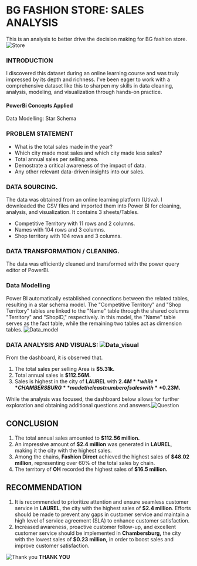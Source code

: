 # BG FASHION STORE: SALES ANALYSIS
This is an analysis to better drive the decision making for BG fashion store.
![Store](https://github.com/Kioyar/BG-FASHION-STORE-ANALYSIS/assets/106233340/63d39cf3-26a1-40fb-9598-369c7943a913)

### INTRODUCTION
I discovered this dataset during an online learning course and was truly impressed by its depth and richness. I've been eager to work with a comprehensive dataset like this to sharpen my skills in data cleaning, analysis, modeling, and visualization through hands-on practice.

#### PowerBi Concepts Applied
Data Modelling: Star Schema

### PROBLEM STATEMENT
- What is the total sales made in the year?
- Which city made most sales and which city made less sales?
- Total annual sales per selling area.
- Demostrate a critical awareness of the impact of data.
- Any other relevant data-driven insights into our sales.

### DATA SOURCING.
The data was obtained from an online learning platform (Utiva). I downloaded the CSV files and imported them into Power BI for cleaning, analysis, and visualization.
It contains 3 sheets/Tables.
- Competitive Territory with 11 rows and 2 columns.
- Names with 104 rows and 3 columns.
- Shop territory with 104 rows and 3 columns.

### DATA TRANSFORMATION / CLEANING.
The data was efficiently cleaned and transformed with the power query editor of PowerBi.

### Data Modelling

Power BI automatically established connections between the related tables, resulting in a star schema model. The "Competitive Territory" and "Shop Territory" tables are linked to the "Name" table through the shared columns "Territory" and "ShopID," respectively. In this model, the "Name" table serves as the fact table, while the remaining two tables act as dimension tables.
![Data_model](https://github.com/Kioyar/BG-FASHION-STORE-ANALYSIS/assets/106233340/6494cb16-e4fb-44b3-ad68-406419f80e9e)

### DATA ANALYSIS AND VISUALS: ![Data_visual](https://github.com/Kioyar/BG-FASHION-STORE-ANALYSIS/assets/106233340/6f8c8caf-e87d-4f7e-bb1f-5b6ae2550a23)
From the dashboard, it is observed that.
1. The total sales per selling Area is **$5.31k.**
2. Total annual sales is **$112.56M.**
3. Sales is highest in the city of **LAUREL** with **$2.4M** while **CHAMBERSBURG** made the least number of sales with **$0.23M.**

While the analysis was focused, the dashboard below allows for further exploration and obtaining additional questions and answers.![Question](https://github.com/Kioyar/BG-FASHION-STORE-ANALYSIS/assets/106233340/58fb110b-060f-4f43-8278-f16b83e4805b)
## CONCLUSION
1. The total annual sales amounted to **$112.56 million.**
2. An impressive amount of **$2.4 million** was generated in **LAUREL**, making it the city with the highest sales.
3. Among the chains, **Fashion Direct** achieved the highest sales of **$48.02 million**, representing over 60% of the total sales by chain.
4. The territory of **OH** recorded the highest sales of **$16.5 million.**
## RECOMMENDATION
1. It is recommended to prioritize attention and ensure seamless customer service in **LAUREL**, the city with the highest sales of **$2.4 million**. Efforts should be made to prevent any gaps in customer service and maintain a high level of service agreement (SLA) to enhance customer satisfaction.
2. Increased awareness, proactive customer follow-up, and excellent customer service should be implemented in **Chambersburg,** the city with the lowest sales of **$0.23 million,** in order to boost sales and improve customer satisfaction.

![Thank you](https://github.com/Kioyar/BG-FASHION-STORE-ANALYSIS/assets/106233340/fbe8bed9-0d56-4768-8b9c-ad48ef6f8517)
**THANK YOU**
